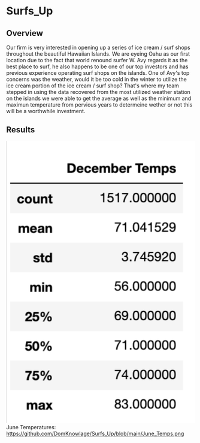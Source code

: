 # Surfs_Up

## Overview ##
  Our firm is very interested in opening up a series of ice cream / surf shops throughout the beautiful Hawaiian Islands. We are eyeing Oahu as our first location due to the fact that world renound surfer W. Avy regards it as the best place to surf, he also happens to be one of our top investors and has previous experience operating surf shops on the islands. One of Avy's top concerns was the weather, would it be too cold in the winter to utilize the ice cream portion of the ice cream / surf shop? That's where my team stepped in using the data recovered from the most utilized weather station on the islands we were able to get the average as well as the minimum and maximun temperature from pervious years to determeine wether or not this will be a worthwhile investment.
  
  ## Results ##
  ![Decmeber Temperatures:](https://github.com/DomKnowlage/Surfs_Up/blob/main/December_Temps.png)
  June Temperatures: https://github.com/DomKnowlage/Surfs_Up/blob/main/June_Temps.png
  
  

